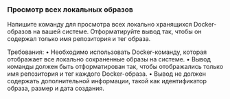 
### Просмотр всех локальных образов

Напишите команду для просмотра всех локально хранящихся Docker-образов на вашей системе. Отформатируйте вывод так, чтобы он содержал только имя репозитория и тег образа.

Требования:
•	Необходимо использовать Docker-команду, которая отображает все локально сохраненные образы на системе.
•	Вывод команды должен быть отформатирован так, чтобы отображались только имя репозитория и тег каждого Docker-образа.
•	Вывод не должен содержать дополнительной информации, такой как идентификатор образа, размер и дата создания.